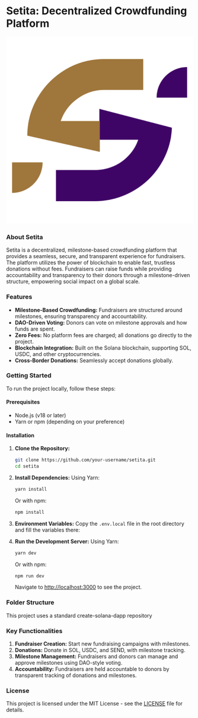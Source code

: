 # Setita: Decentralized Crowdfunding Platform

![Setita Logo](/web/public/logo.png)

### About Setita

Setita is a decentralized, milestone-based crowdfunding platform that provides a seamless, secure, and transparent experience for fundraisers. The platform utilizes the power of blockchain to enable fast, trustless donations without fees. Fundraisers can raise funds while providing accountability and transparency to their donors through a milestone-driven structure, empowering social impact on a global scale.

### Features

- **Milestone-Based Crowdfunding:** Fundraisers are structured around milestones, ensuring transparency and accountability.
- **DAO-Driven Voting:** Donors can vote on milestone approvals and how funds are spent.
- **Zero Fees:** No platform fees are charged; all donations go directly to the project.
- **Blockchain Integration:** Built on the Solana blockchain, supporting SOL, USDC, and other cryptocurrencies.
- **Cross-Border Donations:** Seamlessly accept donations globally.
  
### Getting Started

To run the project locally, follow these steps:

#### Prerequisites

- Node.js (v18 or later)
- Yarn or npm (depending on your preference)

#### Installation

1. **Clone the Repository:**
   ```bash
   git clone https://github.com/your-username/setita.git
   cd setita
   ```

2. **Install Dependencies:**
   Using Yarn:
   ```bash
   yarn install
   ```
   Or with npm:
   ```bash
   npm install
   ```

3. **Environment Variables:**
   Copy the `.env.local` file in the root directory and fill the variables there:
   

4. **Run the Development Server:**
   Using Yarn:
   ```bash
   yarn dev
   ```
   Or with npm:
   ```bash
   npm run dev
   ```

   Navigate to [http://localhost:3000](http://localhost:3000) to see the project.

### Folder Structure
This project uses a standard create-solana-dapp repository

### Key Functionalities

1. **Fundraiser Creation:** Start new fundraising campaigns with milestones.
2. **Donations:** Donate in SOL, USDC, and SEND, with milestone tracking.
3. **Milestone Management:** Fundraisers and donors can manage and approve milestones using DAO-style voting.
4. **Accountability:** Fundraisers are held accountable to donors by transparent tracking of donations and milestones.

### License

This project is licensed under the MIT License - see the [LICENSE](LICENSE) file for details.